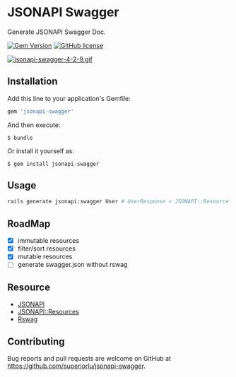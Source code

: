 # JSONAPI Swagger

Generate JSONAPI Swagger Doc.

[![Gem Version](https://img.shields.io/gem/v/jsonapi-swagger.svg)](https://rubygems.org/gems/jsonapi-swagger)
[![GitHub license](https://img.shields.io/github/license/superiorlu/jsonapi-swagger.svg)](https://github.com/superiorlu/jsonapi-swagger/blob/master/LICENSE)

[![jsonapi-swagger-4-2-9.gif](https://i.loli.net/2019/05/05/5ccebf5e782b7.gif)](https://i.loli.net/2019/05/05/5ccebf5e782b7.gif)

## Installation

Add this line to your application's Gemfile:

```ruby
gem 'jsonapi-swagger'
```

And then execute:

    $ bundle

Or install it yourself as:

    $ gem install jsonapi-swagger

## Usage

```sh
rails generate jsonapi:swagger User # UserResponse < JSONAPI::Resource
```

## RoadMap

- [x] immutable resources
- [x] filter/sort resources
- [x] mutable resources
- [ ] generate swagger.json without rswag

## Resource

- [JSONAPI](https://jsonapi.org/)
- [JSONAPI::Resources](http://jsonapi-resources.com/)
- [Rswag](https://github.com/domaindrivendev/rswag)

## Contributing

Bug reports and pull requests are welcome on GitHub at
https://github.com/superiorlu/jsonapi-swagger.
